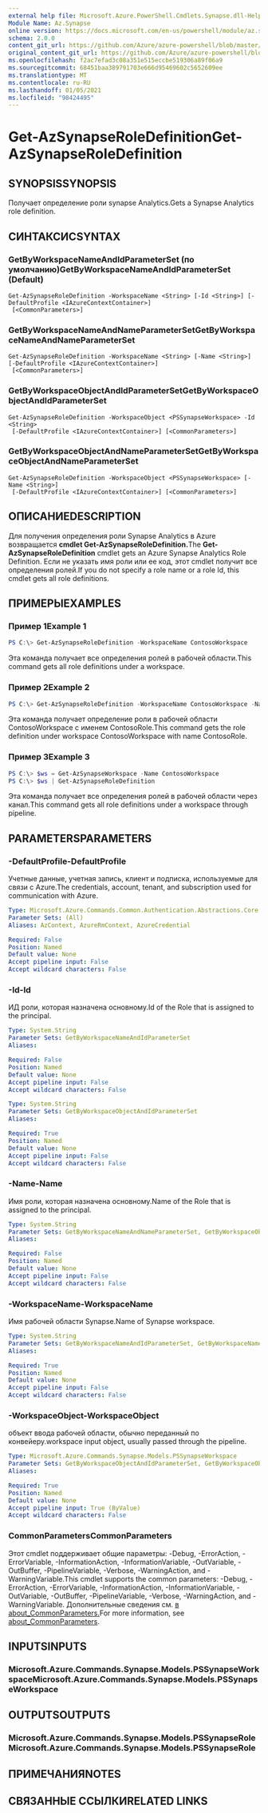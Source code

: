 ```yaml
---
external help file: Microsoft.Azure.PowerShell.Cmdlets.Synapse.dll-Help.xml
Module Name: Az.Synapse
online version: https://docs.microsoft.com/en-us/powershell/module/az.synapse/get-azsynapseroledefinition
schema: 2.0.0
content_git_url: https://github.com/Azure/azure-powershell/blob/master/src/Synapse/Synapse/help/Get-AzSynapseRoleDefinition.md
original_content_git_url: https://github.com/Azure/azure-powershell/blob/master/src/Synapse/Synapse/help/Get-AzSynapseRoleDefinition.md
ms.openlocfilehash: f2ac7efad3c08a351e515eccbe519306a89f06a9
ms.sourcegitcommit: 68451baa389791703e666d95469602c5652609ee
ms.translationtype: MT
ms.contentlocale: ru-RU
ms.lasthandoff: 01/05/2021
ms.locfileid: "98424495"
---
```

# <span data-ttu-id="56e7c-101">Get-AzSynapseRoleDefinition</span><span class="sxs-lookup"><span data-stu-id="56e7c-101">Get-AzSynapseRoleDefinition</span></span>

## <span data-ttu-id="56e7c-102">SYNOPSIS</span><span class="sxs-lookup"><span data-stu-id="56e7c-102">SYNOPSIS</span></span>
<span data-ttu-id="56e7c-103">Получает определение роли synapse Analytics.</span><span class="sxs-lookup"><span data-stu-id="56e7c-103">Gets a Synapse Analytics role definition.</span></span>

## <span data-ttu-id="56e7c-104">СИНТАКСИС</span><span class="sxs-lookup"><span data-stu-id="56e7c-104">SYNTAX</span></span>

### <span data-ttu-id="56e7c-105">GetByWorkspaceNameAndIdParameterSet (по умолчанию)</span><span class="sxs-lookup"><span data-stu-id="56e7c-105">GetByWorkspaceNameAndIdParameterSet (Default)</span></span>
```
Get-AzSynapseRoleDefinition -WorkspaceName <String> [-Id <String>] [-DefaultProfile <IAzureContextContainer>]
 [<CommonParameters>]
```

### <span data-ttu-id="56e7c-106">GetByWorkspaceNameAndNameParameterSet</span><span class="sxs-lookup"><span data-stu-id="56e7c-106">GetByWorkspaceNameAndNameParameterSet</span></span>
```
Get-AzSynapseRoleDefinition -WorkspaceName <String> [-Name <String>] [-DefaultProfile <IAzureContextContainer>]
 [<CommonParameters>]
```

### <span data-ttu-id="56e7c-107">GetByWorkspaceObjectAndIdParameterSet</span><span class="sxs-lookup"><span data-stu-id="56e7c-107">GetByWorkspaceObjectAndIdParameterSet</span></span>
```
Get-AzSynapseRoleDefinition -WorkspaceObject <PSSynapseWorkspace> -Id <String>
 [-DefaultProfile <IAzureContextContainer>] [<CommonParameters>]
```

### <span data-ttu-id="56e7c-108">GetByWorkspaceObjectAndNameParameterSet</span><span class="sxs-lookup"><span data-stu-id="56e7c-108">GetByWorkspaceObjectAndNameParameterSet</span></span>
```
Get-AzSynapseRoleDefinition -WorkspaceObject <PSSynapseWorkspace> [-Name <String>]
 [-DefaultProfile <IAzureContextContainer>] [<CommonParameters>]
```

## <span data-ttu-id="56e7c-109">ОПИСАНИЕ</span><span class="sxs-lookup"><span data-stu-id="56e7c-109">DESCRIPTION</span></span>
<span data-ttu-id="56e7c-110">Для получения определения роли Synapse Analytics в Azure возвращается **cmdlet Get-AzSynapseRoleDefinition.**</span><span class="sxs-lookup"><span data-stu-id="56e7c-110">The **Get-AzSynapseRoleDefinition** cmdlet gets an Azure Synapse Analytics Role Definition.</span></span>
<span data-ttu-id="56e7c-111">Если не указать имя роли или ее код, этот cmdlet получит все определения ролей.</span><span class="sxs-lookup"><span data-stu-id="56e7c-111">If you do not specify a role name or a role Id, this cmdlet gets all role definitions.</span></span>

## <span data-ttu-id="56e7c-112">ПРИМЕРЫ</span><span class="sxs-lookup"><span data-stu-id="56e7c-112">EXAMPLES</span></span>

### <span data-ttu-id="56e7c-113">Пример 1</span><span class="sxs-lookup"><span data-stu-id="56e7c-113">Example 1</span></span>
```powershell
PS C:\> Get-AzSynapseRoleDefinition -WorkspaceName ContosoWorkspace
```

<span data-ttu-id="56e7c-114">Эта команда получает все определения ролей в рабочей области.</span><span class="sxs-lookup"><span data-stu-id="56e7c-114">This command gets all role definitions under a workspace.</span></span>

### <span data-ttu-id="56e7c-115">Пример 2</span><span class="sxs-lookup"><span data-stu-id="56e7c-115">Example 2</span></span>
```powershell
PS C:\> Get-AzSynapseRoleDefinition -WorkspaceName ContosoWorkspace -Name ContosoRole
```

<span data-ttu-id="56e7c-116">Эта команда получает определение роли в рабочей области ContosoWorkspace с именем ContosoRole.</span><span class="sxs-lookup"><span data-stu-id="56e7c-116">This command gets the role definition under workspace ContosoWorkspace with name ContosoRole.</span></span>

### <span data-ttu-id="56e7c-117">Пример 3</span><span class="sxs-lookup"><span data-stu-id="56e7c-117">Example 3</span></span>
```powershell
PS C:\> $ws = Get-AzSynapseWorkspace -Name ContosoWorkspace
PS C:\> $ws | Get-AzSynapseRoleDefinition
```

<span data-ttu-id="56e7c-118">Эта команда получает все определения ролей в рабочей области через канал.</span><span class="sxs-lookup"><span data-stu-id="56e7c-118">This command gets all role definitions under a workspace through pipeline.</span></span>

## <span data-ttu-id="56e7c-119">PARAMETERS</span><span class="sxs-lookup"><span data-stu-id="56e7c-119">PARAMETERS</span></span>

### <span data-ttu-id="56e7c-120">-DefaultProfile</span><span class="sxs-lookup"><span data-stu-id="56e7c-120">-DefaultProfile</span></span>
<span data-ttu-id="56e7c-121">Учетные данные, учетная запись, клиент и подписка, используемые для связи с Azure.</span><span class="sxs-lookup"><span data-stu-id="56e7c-121">The credentials, account, tenant, and subscription used for communication with Azure.</span></span>

```yaml
Type: Microsoft.Azure.Commands.Common.Authentication.Abstractions.Core.IAzureContextContainer
Parameter Sets: (All)
Aliases: AzContext, AzureRmContext, AzureCredential

Required: False
Position: Named
Default value: None
Accept pipeline input: False
Accept wildcard characters: False
```

### <span data-ttu-id="56e7c-122">-Id</span><span class="sxs-lookup"><span data-stu-id="56e7c-122">-Id</span></span>
<span data-ttu-id="56e7c-123">ИД роли, которая назначена основному.</span><span class="sxs-lookup"><span data-stu-id="56e7c-123">Id of the Role that is assigned to the principal.</span></span>

```yaml
Type: System.String
Parameter Sets: GetByWorkspaceNameAndIdParameterSet
Aliases:

Required: False
Position: Named
Default value: None
Accept pipeline input: False
Accept wildcard characters: False
```

```yaml
Type: System.String
Parameter Sets: GetByWorkspaceObjectAndIdParameterSet
Aliases:

Required: True
Position: Named
Default value: None
Accept pipeline input: False
Accept wildcard characters: False
```

### <span data-ttu-id="56e7c-124">-Name</span><span class="sxs-lookup"><span data-stu-id="56e7c-124">-Name</span></span>
<span data-ttu-id="56e7c-125">Имя роли, которая назначена основному.</span><span class="sxs-lookup"><span data-stu-id="56e7c-125">Name of the Role that is assigned to the principal.</span></span>

```yaml
Type: System.String
Parameter Sets: GetByWorkspaceNameAndNameParameterSet, GetByWorkspaceObjectAndNameParameterSet
Aliases:

Required: False
Position: Named
Default value: None
Accept pipeline input: False
Accept wildcard characters: False
```

### <span data-ttu-id="56e7c-126">-WorkspaceName</span><span class="sxs-lookup"><span data-stu-id="56e7c-126">-WorkspaceName</span></span>
<span data-ttu-id="56e7c-127">Имя рабочей области Synapse.</span><span class="sxs-lookup"><span data-stu-id="56e7c-127">Name of Synapse workspace.</span></span>

```yaml
Type: System.String
Parameter Sets: GetByWorkspaceNameAndIdParameterSet, GetByWorkspaceNameAndNameParameterSet
Aliases:

Required: True
Position: Named
Default value: None
Accept pipeline input: False
Accept wildcard characters: False
```

### <span data-ttu-id="56e7c-128">-WorkspaceObject</span><span class="sxs-lookup"><span data-stu-id="56e7c-128">-WorkspaceObject</span></span>
<span data-ttu-id="56e7c-129">объект ввода рабочей области, обычно переданный по конвейеру.</span><span class="sxs-lookup"><span data-stu-id="56e7c-129">workspace input object, usually passed through the pipeline.</span></span>

```yaml
Type: Microsoft.Azure.Commands.Synapse.Models.PSSynapseWorkspace
Parameter Sets: GetByWorkspaceObjectAndIdParameterSet, GetByWorkspaceObjectAndNameParameterSet
Aliases:

Required: True
Position: Named
Default value: None
Accept pipeline input: True (ByValue)
Accept wildcard characters: False
```

### <span data-ttu-id="56e7c-130">CommonParameters</span><span class="sxs-lookup"><span data-stu-id="56e7c-130">CommonParameters</span></span>
<span data-ttu-id="56e7c-131">Этот cmdlet поддерживает общие параметры: -Debug, -ErrorAction, -ErrorVariable, -InformationAction, -InformationVariable, -OutVariable, -OutBuffer, -PipelineVariable, -Verbose, -WarningAction, and -WarningVariable.</span><span class="sxs-lookup"><span data-stu-id="56e7c-131">This cmdlet supports the common parameters: -Debug, -ErrorAction, -ErrorVariable, -InformationAction, -InformationVariable, -OutVariable, -OutBuffer, -PipelineVariable, -Verbose, -WarningAction, and -WarningVariable.</span></span> <span data-ttu-id="56e7c-132">Дополнительные сведения см. [в about_CommonParameters.](http://go.microsoft.com/fwlink/?LinkID=113216)</span><span class="sxs-lookup"><span data-stu-id="56e7c-132">For more information, see [about_CommonParameters](http://go.microsoft.com/fwlink/?LinkID=113216).</span></span>

## <span data-ttu-id="56e7c-133">INPUTS</span><span class="sxs-lookup"><span data-stu-id="56e7c-133">INPUTS</span></span>

### <span data-ttu-id="56e7c-134">Microsoft.Azure.Commands.Synapse.Models.PSSynapseWorkspace</span><span class="sxs-lookup"><span data-stu-id="56e7c-134">Microsoft.Azure.Commands.Synapse.Models.PSSynapseWorkspace</span></span>

## <span data-ttu-id="56e7c-135">OUTPUTS</span><span class="sxs-lookup"><span data-stu-id="56e7c-135">OUTPUTS</span></span>

### <span data-ttu-id="56e7c-136">Microsoft.Azure.Commands.Synapse.Models.PSSynapseRole</span><span class="sxs-lookup"><span data-stu-id="56e7c-136">Microsoft.Azure.Commands.Synapse.Models.PSSynapseRole</span></span>

## <span data-ttu-id="56e7c-137">ПРИМЕЧАНИЯ</span><span class="sxs-lookup"><span data-stu-id="56e7c-137">NOTES</span></span>

## <span data-ttu-id="56e7c-138">СВЯЗАННЫЕ ССЫЛКИ</span><span class="sxs-lookup"><span data-stu-id="56e7c-138">RELATED LINKS</span></span>
